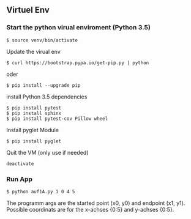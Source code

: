 ## Virtuel Env
### Start the python virual enviroment (Python 3.5)
```
$ source venv/bin/activate
```

Update the virual env

```
$ curl https://bootstrap.pypa.io/get-pip.py | python
```

oder
```
$ pip install --upgrade pip
```

install Python 3.5 dependencies
```
$ pip install pytest
$ pip install sphinx
$ pip install pytest-cov Pillow wheel
```

Install pyglet Module
```
$ pip install pyglet
```

Quit the VM (only use if needed)
```
deactivate
```

### Run App
```
$ python auf1A.py 1 0 4 5
```
The programm args are the started point (x0, y0) and endpoint (x1, y1).
Possible coordinats are for the x-achses {0:5} and y-achses {0:5}.